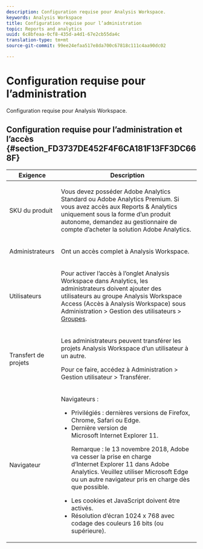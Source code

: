 ```yaml
---
description: Configuration requise pour Analysis Workspace.
keywords: Analysis Workspace
title: Configuration requise pour l’administration
topic: Reports and analytics
uuid: 6c8bfeaa-0cf8-435d-a4d1-67e2cb55da4c
translation-type: tm+mt
source-git-commit: 99ee24efaa517e8da700c67818c111c4aa90dc02

---
```



# Configuration requise pour l’administration

Configuration requise pour Analysis Workspace.

## Configuration requise pour l’administration et l’accès {#section_FD3737DE452F4F6CA181F13FF3DC668F}

<table id="table_3065772701A64D4EB5F175100A60F284"> 
 <thead> 
  <tr> 
   <th colname="col1" class="entry"> Exigence </th> 
   <th colname="col2" class="entry"> Description </th> 
  </tr>
 </thead>
 <tbody> 
  <tr> 
   <td colname="col1"> SKU du produit </td> 
   <td colname="col2"> <p> Vous devez posséder <span class="keyword"> Adobe Analytics Standard</span> ou <span class="keyword">Adobe Analytics</span> Premium. Si vous avez accès aux Reports &amp; Analytics uniquement sous la forme d’un produit autonome, demandez au gestionnaire de compte d’acheter la solution <span class="keyword"> Adobe Analytics</span>. </p> </td> 
  </tr> 
  <tr> 
   <td colname="col1"> Administrateurs </td> 
   <td colname="col2"> <p>Ont un accès complet à Analysis Workspace. </p> </td> 
  </tr> 
  <tr> 
   <td colname="col1"> Utilisateurs </td> 
   <td colname="col2"> <p>Pour activer l’accès à l’onglet Analysis Workspace dans Analytics, les administrateurs doivent ajouter des utilisateurs au groupe <span class="uicontrol"> Analysis Workspace Access</span> (Accès à Analysis Workspace) sous <span class="uicontrol"> Administration</span> &gt; <span class="uicontrol"> Gestion des utilisateurs</span> &gt; <a href="https://marketing.adobe.com/resources/help/en_US/reference/groups.html"  > Groupes</a>. </p> </td> 
  </tr> 
  <tr> 
   <td colname="col1"> Transfert de projets </td> 
   <td colname="col2"> <p>Les administrateurs peuvent transférer les projets <span class="wintitle"> Analysis Workspace</span> d’un utilisateur à un autre. </p> <p>Pour ce faire, accédez à <span class="uicontrol"> Administration</span> &gt; <span class="uicontrol"> Gestion utilisateur</span> &gt; <span class="uicontrol"> Transférer</span>. </p> </td> 
  </tr> 
  <tr> 
   <td colname="col1"> Navigateur </td> 
   <td colname="col2"> <p> Navigateurs : </p> 
    <ul id="ul_B10D000F38DC44F68E2909B483E58FE0"> 
     <li id="li_5A905B0F5342443B96433FDBB1015CA9">Privilégiés : dernières versions de Firefox, Chrome, Safari ou Edge. </li> 
     <li id="li_75D6560CE77748B6B2A794B374E3C6F8"> Dernière version de Microsoft Internet Explorer 11. <p> Remarque : le 13 novembre 2018, Adobe va cesser la prise en charge d’Internet Explorer 11 dans Adobe Analytics. Veuillez utiliser Microsoft Edge ou un autre navigateur pris en charge dès que possible.</p> </li> 
    </ul> 
    <ul id="ul_74DD135CDAEF40A28DCCE927212B4163"> 
     <li id="li_385DCC2B725E4FDBAE75F57E96889B2E"> Les cookies et JavaScript doivent être activés. </li> 
     <li id="li_AE8D64267EC74C5290CB5793FB0C04D1">Résolution d’écran 1024 x 768 avec codage des couleurs 16 bits (ou supérieure). </li> 
    </ul> </td> 
  </tr> 
 </tbody> 
</table>

